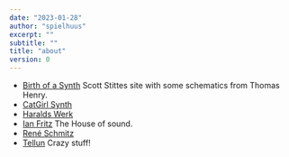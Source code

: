 ```yaml
---
date: "2023-01-28"
author: "spielhuus"
excerpt: ""
subtitle: ""
title: "about"
version: 0
---
```


- [Birth of a Synth](https://www.birthofasynth.com/) Scott Stittes site with some schematics from Thomas Henry. 
- [CatGirl Synth](https://sdiy.info/wiki/CatGirl_Synth)
- [Haralds Werk](https://www.haraldswerk.de/)
- [Ian Fritz](https://ijfritz.byethost4.com/) The House of sound. 
- [René Schmitz](https://www.schmitzbits.de/)
- [Tellun](http://www.tellun.com/) Crazy stuff!
